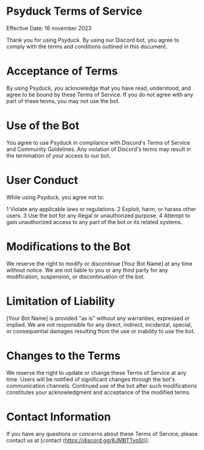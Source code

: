 # Psyduck Terms of Service
Effective Date: 16 november 2023

Thank you for using Psyduck. By using our Discord bot, you agree to comply with the terms and conditions outlined in this document.

# Acceptance of Terms
By using Psyduck, you acknowledge that you have read, understood, and agree to be bound by these Terms of Service. If you do not agree with any part of these terms, you may not use the bot.

# Use of the Bot
You agree to use Psyduck in compliance with Discord's Terms of Service and Community Guidelines. Any violation of Discord's terms may result in the termination of your access to our bot.

# User Conduct
While using Psyduck, you agree not to:

1 Violate any applicable laws or regulations.
2 Exploit, harm, or harass other users.
3 Use the bot for any illegal or unauthorized purpose.
4 Attempt to gain unauthorized access to any part of the bot or its related systems.

# Modifications to the Bot
We reserve the right to modify or discontinue [Your Bot Name] at any time without notice. We are not liable to you or any third party for any modification, suspension, or discontinuation of the bot.

# Limitation of Liability
[Your Bot Name] is provided "as is" without any warranties, expressed or implied. We are not responsible for any direct, indirect, incidental, special, or consequential damages resulting from the use or inability to use the bot.

# Changes to the Terms
We reserve the right to update or change these Terms of Service at any time. Users will be notified of significant changes through the bot's communication channels. Continued use of the bot after such modifications constitutes your acknowledgment and acceptance of the modified terms.

# Contact Information
If you have any questions or concerns about these Terms of Service, please contact us at [contact (https://discord.gg/8JMBTTyqSt)].
